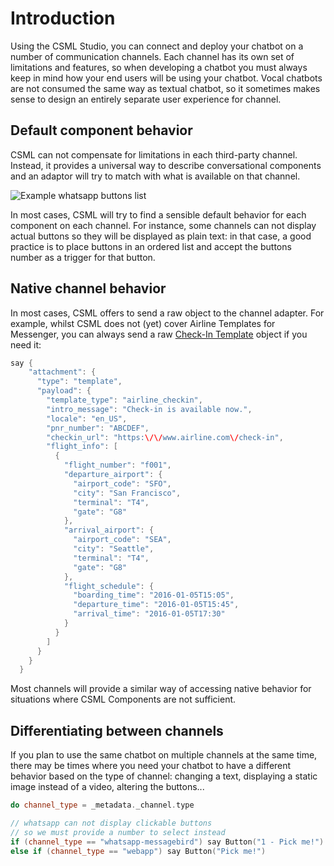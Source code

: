 # Introduction

Using the CSML Studio, you can connect and deploy your chatbot on a number of communication channels. Each channel has its own set of limitations and features, so when developing a chatbot you must always keep in mind how your end users will be using your chatbot. Vocal chatbots are not consumed the same way as textual chatbot, so it sometimes makes sense to design an entirely separate user experience for channel.

## Default component behavior

CSML can not compensate for limitations in each third-party channel. Instead, it provides a universal way to describe conversational components and an adaptor will try to match with what is available on that channel.

![Example whatsapp buttons list](../.gitbook/assets/img_0161.PNG)

In most cases, CSML will try to find a sensible default behavior for each component on each channel. For instance, some channels can not display actual buttons so they will be displayed as plain text: in that case, a good practice is to place buttons in an ordered list and accept the buttons number as a trigger for that button.

## Native channel behavior

In most cases, CSML offers to send a raw object to the channel adapter. For example, whilst CSML does not \(yet\) cover Airline Templates for Messenger, you can always send a raw [Check-In Template](https://developers.facebook.com/docs/messenger-platform/send-messages/template/airline/#check_in) object if you need it:

```cpp
say {
    "attachment": {
      "type": "template",
      "payload": {
        "template_type": "airline_checkin",
        "intro_message": "Check-in is available now.",
        "locale": "en_US",        
        "pnr_number": "ABCDEF",
        "checkin_url": "https:\/\/www.airline.com\/check-in",  
        "flight_info": [
          {
            "flight_number": "f001",
            "departure_airport": {
              "airport_code": "SFO",
              "city": "San Francisco",
              "terminal": "T4",
              "gate": "G8"
            },
            "arrival_airport": {
              "airport_code": "SEA",
              "city": "Seattle",
              "terminal": "T4",
              "gate": "G8"
            },
            "flight_schedule": {
              "boarding_time": "2016-01-05T15:05",
              "departure_time": "2016-01-05T15:45",
              "arrival_time": "2016-01-05T17:30"
            }
          }
        ]
      }
    }
  }
```

Most channels will provide a similar way of accessing native behavior for situations where CSML Components are not sufficient.

## Differentiating between channels

If you plan to use the same chatbot on multiple channels at the same time, there may be times where you need your chatbot to have a different behavior based on the type of channel: changing a text, displaying a static image instead of a video, altering the buttons...

```cpp
do channel_type = _metadata._channel.type

// whatsapp can not display clickable buttons
// so we must provide a number to select instead
if (channel_type == "whatsapp-messagebird") say Button("1 - Pick me!")
else if (channel_type == "webapp") say Button("Pick me!")
```

